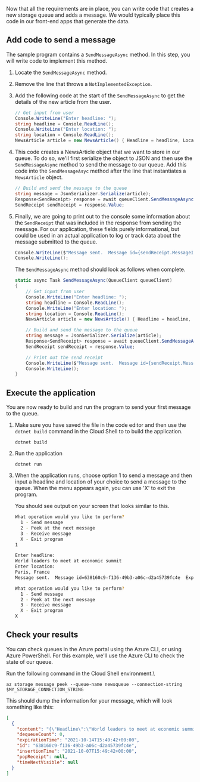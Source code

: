 Now that all the requirements are in place, you can write code that creates a new storage queue and adds a message. We would typically place this code in our front-end apps that generate the data.

## Add code to send a message

The sample program contains a `SendMessageAsync` method. In this step, you will write code to implement this method.

1. Locate the `SendMessageAsync` method.

1. Remove the line that throws a `NotImplementedException`.

1. Add the following code at the start of the `SendMessageAsync` to get the details of the new article from the user.

    ```csharp
    // Get input from user
    Console.WriteLine("Enter headline: ");
    string headline = Console.ReadLine();
    Console.WriteLine("Enter location: ");
    string location = Console.ReadLine();
    NewsArticle article = new NewsArticle() { Headline = headline, Location = location };
    ```

1. This code creates a NewsArticle object that we want to store in our queue.  To do so, we'll first serialize the object to JSON and then use the `SendMessageAsync` method to send the message to our queue. Add this code into the `SendMessageAsyc` method after the line that instantiates a `NewsArticle` object.

    ```csharp
    // Build and send the message to the queue
    string message = JsonSerializer.Serialize(article);
    Response<SendReceipt> response = await queueClient.SendMessageAsync(message);
    SendReceipt sendReceipt = response.Value;
    ```

1. Finally, we are going to print out to the console some information about the `SendReceipt` that was included in the response from sending the message. For our application, these fields purely informational, but could be used in an actual application to log or track data about the message submitted to the queue.

    ```csharp
    Console.WriteLine($"Message sent.  Message id={sendReceipt.MessageId}  Expiration time={sendReceipt.ExpirationTime}");
    Console.WriteLine();
    ```

    The  `SendMessageAsync` method should look as follows when complete.

    ```csharp
    static async Task SendMessageAsync(QueueClient queueClient)
    {
        // Get input from user
        Console.WriteLine("Enter headline: ");
        string headline = Console.ReadLine();
        Console.WriteLine("Enter location: ");
        string location = Console.ReadLine();
        NewsArticle article = new NewsArticle() { Headline = headline, Location = location };

        // Build and send the message to the queue
        string message = JsonSerializer.Serialize(article);
        Response<SendReceipt> response = await queueClient.SendMessageAsync(message);
        SendReceipt sendReceipt = response.Value;

        // Print out the send receipt
        Console.WriteLine($"Message sent.  Message id={sendReceipt.MessageId}  Expiration time={sendReceipt.ExpirationTime}");
        Console.WriteLine();
    }
    ```

## Execute the application

You are now ready to build and run the program to send your first message to the queue.

1. Make sure you have saved the file in the code editor and then use the `dotnet build` command in the Cloud Shell to to build the application.

    ```dotnetcli
    dotnet build
    ```

1. Run the application

    ```dotnetcli
    dotnet run
    ```

1. When the application runs, choose option 1 to send a message and then input a headline and location of your choice to send a message to the queue. When the menu appears again, you can use 'X' to exit the program.

    You should see output on your screen that looks similar to this.

    ```bash
    What operation would you like to perform?
      1 - Send message
      2 - Peek at the next message
      3 - Receive message
      X - Exit program
    1
    
    Enter headline:
    World leaders to meet at economic summit
    Enter location:
    Paris, France
    Message sent.  Message id=638160c9-f136-49b3-a06c-d2a45739fc4e  Expiration time=10/14/2021 3:49:42 PM +00:00
    
    What operation would you like to perform?
      1 - Send message
      2 - Peek at the next message
      3 - Receive message
      X - Exit program
    X    
    ```

## Check your results

You can check queues in the Azure portal using the Azure CLI, or using Azure PowerShell.  For this example, we'll use the Azure CLI to check the state of our queue.

Run the following command in the Cloud Shell environment.\

```azurecli
az storage message peek --queue-name newsqueue --connection-string $MY_STORAGE_CONNECTION_STRING 
```

This should dump the information for your message, which will look something like this:

```json
[
  {
    "content": "{\"Headline\":\"World leaders to meet at economic summit\",\"Location\":\"Paris, France\"}",
    "dequeueCount": 0,
    "expirationTime": "2021-10-14T15:49:42+00:00",
    "id": "638160c9-f136-49b3-a06c-d2a45739fc4e",
    "insertionTime": "2021-10-07T15:49:42+00:00",
    "popReceipt": null,
    "timeNextVisible": null
  }
]
```
